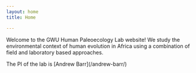 ```yaml
---
layout: home
title: Home

---
```

Welcome to the GWU Human Paleoecology Lab website! We study the environmental context of human evolution in Africa using a combination of field and laboratory based approaches.

The PI of the lab is \[Andrew Barr\](/andrew-barr/)